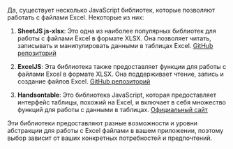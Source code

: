 Да, существует несколько JavaScript библиотек, которые позволяют работать с
файлами Excel. Некоторые из них:

1. **SheetJS js-xlsx**: Это одна из наиболее популярных библиотек для работы с
   файлами Excel в формате XLSX. Она позволяет читать, записывать и
   манипулировать данными в таблицах Excel.
   [GitHub репозиторий](https://github.com/SheetJS/js-xlsx)

2. **ExcelJS**: Эта библиотека также предоставляет функции для работы с файлами
   Excel в формате XLSX. Она поддерживает чтение, запись и создание файлов
   Excel. [GitHub репозиторий](https://github.com/exceljs/exceljs)

3. **Handsontable**: Это библиотека JavaScript, которая предоставляет интерфейс
   таблицы, похожий на Excel, и включает в себя множество функций для работы с
   данными в таблицах. [Официальный сайт](https://handsontable.com/)

Эти библиотеки предоставляют разные возможности и уровни абстракции для работы с
Excel файлами в вашем приложении, поэтому выбор зависит от ваших конкретных
потребностей и предпочтений.
